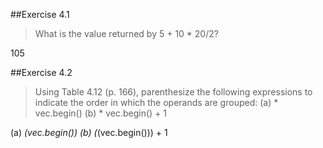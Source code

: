 ##Exercise 4.1
>What is the value returned by 5 + 10 * 20/2?

105

##Exercise 4.2
>Using Table 4.12 (p. 166), parenthesize the following expressions to
indicate the order in which the operands are grouped:
(a) * vec.begin()
(b) * vec.begin() + 1

(a) *(vec.begin())
(b) (*(vec.begin())) + 1
